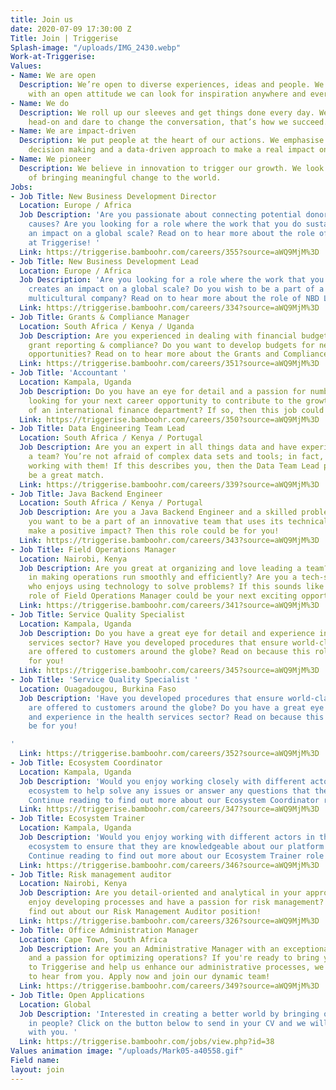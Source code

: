 ```yaml
---
title: Join us
date: 2020-07-09 17:30:00 Z
Title: Join | Triggerise
Splash-image: "/uploads/IMG_2430.webp"
Work-at-Triggerise: 
Values:
- Name: We are open
  Description: We’re open to diverse experiences, ideas and people. We believe that
    with an open attitude we can look for inspiration anywhere and everywhere.
- Name: We do
  Description: We roll up our sleeves and get things done every day. We tackle challenges
    head-on and dare to change the conversation, that’s how we succeed.
- Name: We are impact-driven
  Description: We put people at the heart of our actions. We emphasise evidence-based
    decision making and a data-driven approach to make a real impact on the ground.
- Name: We pioneer
  Description: We believe in innovation to trigger our growth. We look for new possibilities
    of bringing meaningful change to the world.
Jobs:
- Job Title: New Business Development Director
  Location: Europe / Africa
  Job Description: 'Are you passionate about connecting potential donors with meaningful
    causes? Are you looking for a role where the work that you do sustainably creates
    an impact on a global scale? Read on to hear more about the role of NBD Director
    at Triggerise! '
  Link: https://triggerise.bamboohr.com/careers/355?source=aWQ9MjM%3D
- Job Title: New Business Development Lead
  Location: Europe / Africa
  Job Description: 'Are you looking for a role where the work that you do sustainably
    creates an impact on a global scale? Do you wish to be a part of a diverse and
    multicultural company? Read on to hear more about the role of NBD Lead at Triggerise! '
  Link: https://triggerise.bamboohr.com/careers/334?source=aWQ9MjM%3D
- Job Title: Grants & Compliance Manager
  Location: South Africa / Kenya / Uganda
  Job Description: Are you experienced in dealing with financial budgeting, donor
    grant reporting & compliance? Do you want to develop budgets for new business
    opportunities? Read on to hear more about the Grants and Compliance Manager position!
  Link: https://triggerise.bamboohr.com/careers/351?source=aWQ9MjM%3D
- Job Title: 'Accountant '
  Location: Kampala, Uganda
  Job Description: Do you have an eye for detail and a passion for numbers? Are you
    looking for your next career opportunity to contribute to the growth and success
    of an international finance department? If so, then this job could be for you!
  Link: https://triggerise.bamboohr.com/careers/350?source=aWQ9MjM%3D
- Job Title: Data Engineering Team Lead
  Location: South Africa / Kenya / Portugal
  Job Description: Are you an expert in all things data and have experience leading
    a team? You’re not afraid of complex data sets and tools; in fact, you excel when
    working with them! If this describes you, then the Data Team Lead position could
    be a great match.
  Link: https://triggerise.bamboohr.com/careers/339?source=aWQ9MjM%3D
- Job Title: Java Backend Engineer
  Location: South Africa / Kenya / Portugal
  Job Description: Are you a Java Backend Engineer and a skilled problem-solver? Do
    you want to be a part of an innovative team that uses its technical skills to
    make a positive impact? Then this role could be for you!
  Link: https://triggerise.bamboohr.com/careers/343?source=aWQ9MjM%3D
- Job Title: Field Operations Manager
  Location: Nairobi, Kenya
  Job Description: Are you great at organizing and love leading a team? Do you thrive
    in making operations run smoothly and efficiently? Are you a tech-savvy leader
    who enjoys using technology to solve problems? If this sounds like you, then the
    role of Field Operations Manager could be your next exciting opportunity.
  Link: https://triggerise.bamboohr.com/careers/341?source=aWQ9MjM%3D
- Job Title: Service Quality Specialist
  Location: Kampala, Uganda
  Job Description: Do you have a great eye for detail and experience in the health
    services sector? Have you developed procedures that ensure world-class services
    are offered to customers around the globe? Read on because this role could be
    for you!
  Link: https://triggerise.bamboohr.com/careers/345?source=aWQ9MjM%3D
- Job Title: 'Service Quality Specialist '
  Location: Ouagadougou, Burkina Faso
  Job Description: 'Have you developed procedures that ensure world-class services
    are offered to customers around the globe? Do you have a great eye for detail
    and experience in the health services sector? Read on because this role could
    be for you!

'
  Link: https://triggerise.bamboohr.com/careers/352?source=aWQ9MjM%3D
- Job Title: Ecosystem Coordinator
  Location: Kampala, Uganda
  Job Description: 'Would you enjoy working closely with different actors in the Triggerise
    ecosystem to help solve any issues or answer any questions that they may have?
    Continue reading to find out more about our Ecosystem Coordinator role! '
  Link: https://triggerise.bamboohr.com/careers/347?source=aWQ9MjM%3D
- Job Title: Ecosystem Trainer
  Location: Kampala, Uganda
  Job Description: 'Would you enjoy working with different actors in the Triggerise
    ecosystem to ensure that they are knowledgeable about our platform and its offers?
    Continue reading to find out more about our Ecosystem Trainer role! '
  Link: https://triggerise.bamboohr.com/careers/346?source=aWQ9MjM%3D
- Job Title: Risk management auditor
  Location: Nairobi, Kenya
  Job Description: Are you detail-oriented and analytical in your approach? Do you
    enjoy developing processes and have a passion for risk management? Read more to
    find out about our Risk Management Auditor position!
  Link: https://triggerise.bamboohr.com/careers/326?source=aWQ9MjM%3D
- Job Title: Office Administration Manager
  Location: Cape Town, South Africa
  Job Description: Are you an Administrative Manager with an exceptional eye for detail
    and a passion for optimizing operations? If you're ready to bring your expertise
    to Triggerise and help us enhance our administrative processes, we are excited
    to hear from you. Apply now and join our dynamic team!
  Link: https://triggerise.bamboohr.com/careers/349?source=aWQ9MjM%3D
- Job Title: Open Applications
  Location: Global
  Job Description: 'Interested in creating a better world by bringing out the best
    in people? Click on the button below to send in your CV and we will get in touch
    with you. '
  Link: https://triggerise.bamboohr.com/jobs/view.php?id=38
Values animation image: "/uploads/Mark05-a40558.gif"
Field name: 
layout: join
---
```


